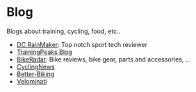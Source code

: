 # Blog

Blogs about training, cycling, food, etc..

* [DC RainMaker](http://www.dcrainmaker.com): Top notch sport tech reviewer
* [TrainingPeaks Blog](http://home.trainingpeaks.com/blog)
* [BikeRadar](http://www.bikeradar.com): Bike reviews, bike gear, parts and accessories, ..
* [CyclingNews](http://www.cyclingnews.com)
* [Better-Biking](http://better-biking.com)
* [Velominati](http://www.velominati.com)
